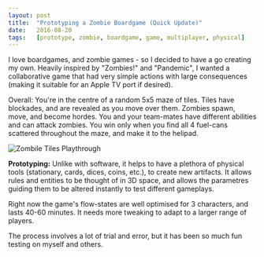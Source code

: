 ```yaml
---
layout:	post
title:	"Prototyping a Zombie Boardgame (Quick Update)"
date:	2016-08-20
tags:	[prototype, zombie, boardgame, game, multiplayer, physical]
---
```


I love boardgames, and zombie games - so I decided to have a go creating my own. Heavily inspired by "Zombies!" and "Pandemic", I wanted a collaborative game that had very simple actions with large consequences (making it suitable for an Apple TV port if desired).

Overall: You're in the centre of a random 5x5 maze of tiles. Tiles have blockades, and are revealed as you move over them. Zombies spawn, move, and become hordes. You and your team-mates have different abilities and can attack zombies. You win only when you find all 4 fuel-cans scattered throughout the maze, and make it to the helipad. 

![Zombile Tiles Playthrough](original.jpg)

**Prototyping:** Unlike with software, it helps to have a plethora of physical tools (stationary, cards, dices, coins, etc.), to create new artifacts. It allows rules and entities to be thought of in 3D space, and allows the parametres guiding them to be altered instantly to test different gameplays.

Right now the game's flow-states are well optimised for 3 characters, and lasts 40-60 minutes. It needs more tweaking to adapt to a larger range of players. 

The process involves a lot of trial and error, but it has been so much fun testing on myself and others.
